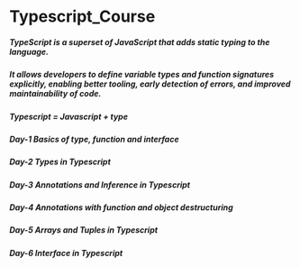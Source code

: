 # Typescript_Course

<h5> TypeScript is a superset of JavaScript that adds static typing to the language.<h5>
<h5>It allows developers to define variable types and function signatures explicitly, enabling better tooling, early detection of errors, and improved maintainability of code.<h5>
<h5>Typescript = Javascript + type<h5>

<h5>Day-1 Basics of type, function and interface<h5>
<h5>Day-2 Types in Typescript<h5>
<h5>Day-3 Annotations and Inference in Typescript<h5>
<h5>Day-4 Annotations with function and object destructuring<h5>
<h5>Day-5 Arrays and Tuples in Typescript<h5>
<h5>Day-6 Interface in Typescript<h5>
